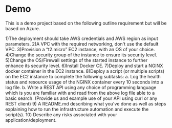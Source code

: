 # Demo
 This is a demo project based on the following outline requirement but will be based on Azure.  
 
 1)The deployment should take AWS credentials and AWS region as input parameters.
 2)A VPC with the required networking, don't use the default VPC.
 3)Provision a “t2.micro” EC2 instance, with an OS of your choice. 
 4)Change the security group of the instance to ensure its security level. 
 5)Change the OS/Firewall settings of the started instance to further enhance its security level. 
 6)Install Docker CE. 
 7)Deploy and start a NGINX docker container in the EC2 instance. 
 8)Deploy a script (or multiple scripts) on the EC2 instance to complete the following subtasks: 
    a. Log the health status and resource usage of the NGINX container every 10 seconds into a log file. 
    b. Write a REST API using any choice of programming language which is you are familiar with and read from the above log file able to a basic search. 
    (Provide us and example use of your API using curl or any REST client) 
 9) A README.md describing what you've done as well as steps explaining how to run the infrastructure automation and execute the script(s). 
 10) Describe any risks associated with your application/deployment.
 
 
 
 
